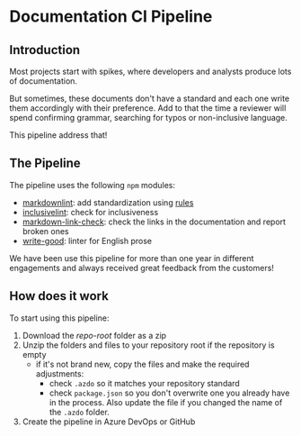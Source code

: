# Documentation CI Pipeline

## Introduction

Most projects start with spikes, where developers and analysts produce lots of documentation.

But sometimes, these documents don't have a standard and each one write them accordingly with their preference. Add to that
the time a reviewer will spend confirming grammar, searching for typos or non-inclusive language.

This pipeline address that!

## The Pipeline

The pipeline uses the following `npm` modules:

- [markdownlint](https://github.com/DavidAnson/markdownlint): add standardization using [rules](https://github.com/DavidAnson/markdownlint#rules--aliases)
- [inclusivelint](https://github.com/inclusivelint/inclusivelint-lib): check for inclusiveness
- [markdown-link-check](https://github.com/tcort/markdown-link-check): check the links in the documentation and report broken
ones
- [write-good](https://github.com/btford/write-good): linter for English prose

We have been use this pipeline for more than one year in different engagements and always received great feedback from the
customers!

## How does it work

To start using this pipeline:

1. Download the *repo-root* folder as a zip
1. Unzip the folders and files to your repository root if the repository is empty
    - if it's not brand new, copy the files and make the required adjustments:
        - check `.azdo` so it matches your repository standard
        - check `package.json` so you don't overwrite one you already have in the process. Also update the file if you changed
          the name of the `.azdo` folder.
1. Create the pipeline in Azure DevOps or GitHub
